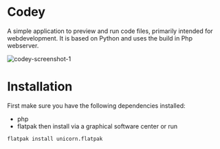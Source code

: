 # Codey
A simple application to preview and run code files, primarily intended for webdevelopment.
It is based on Python and uses the build in Php webserver.

![codey-screenshot-1](https://i.postimg.cc/SxBKTW2w/Codey-Screenshot.png)

# Installation
First make sure you have the following dependencies installed:
* php
* flatpak
then install via a graphical software center or run
```commandline
flatpak install unicorn.flatpak
```
